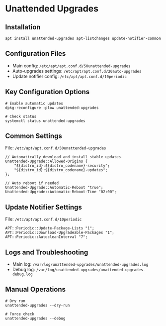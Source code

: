 # Unattended Upgrades

## Installation
```shell
apt install unattended-upgrades apt-listchanges update-notifier-common
```

## Configuration Files
- Main config: `/etc/apt/apt.conf.d/50unattended-upgrades`
- Auto-upgrades settings: `/etc/apt/apt.conf.d/20auto-upgrades`
- Update notifier config: `/etc/apt/apt.conf.d/10periodic`

## Key Configuration Options
```shell
# Enable automatic updates
dpkg-reconfigure -plow unattended-upgrades

# Check status
systemctl status unattended-upgrades
```

## Common Settings
File: `/etc/apt/apt.conf.d/50unattended-upgrades`
```shell
// Automatically download and install stable updates
Unattended-Upgrade::Allowed-Origins {
    "${distro_id}:${distro_codename}-security";
    "${distro_id}:${distro_codename}-updates";
};

// Auto reboot if needed
Unattended-Upgrade::Automatic-Reboot "true";
Unattended-Upgrade::Automatic-Reboot-Time "02:00";
```

## Update Notifier Settings
File: `/etc/apt/apt.conf.d/10periodic`
```shell
APT::Periodic::Update-Package-Lists "1";
APT::Periodic::Download-Upgradeable-Packages "1";
APT::Periodic::AutocleanInterval "7";
```

## Logs and Troubleshooting
- Main log: `/var/log/unattended-upgrades/unattended-upgrades.log`
- Debug log: `/var/log/unattended-upgrades/unattended-upgrades-debug.log`

## Manual Operations
```shell
# Dry run
unattended-upgrades --dry-run

# Force check
unattended-upgrades --debug
```